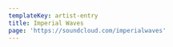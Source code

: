 ```yaml
---
templateKey: artist-entry
title: Imperial Waves
page: 'https://soundcloud.com/imperialwaves'
---
```



